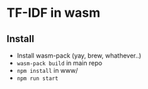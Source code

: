# TF-IDF in wasm

## Install

- Install wasm-pack (yay, brew, whathever..)
- `wasm-pack build` in main repo
- `npm install` in www/
- `npm run start` 
